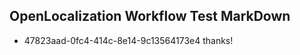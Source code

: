 ## OpenLocalization Workflow Test MarkDown
* 47823aad-0fc4-414c-8e14-9c13564173e4 
thanks!<!--HONumber=Mar16_HO2-->
